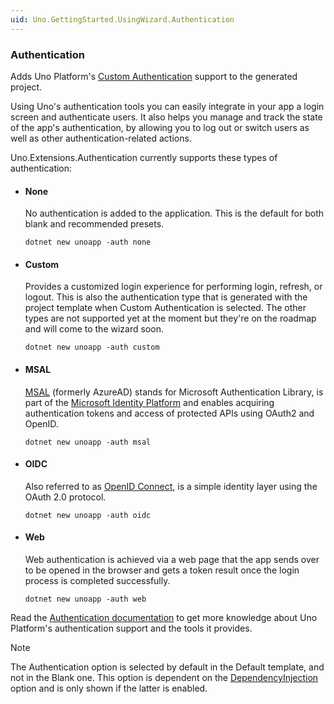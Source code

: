 ```yaml
---
uid: Uno.GettingStarted.UsingWizard.Authentication
---
```


### Authentication
Adds Uno Platform's [Custom Authentication](xref:Learn.Tutorials.Authentication.HowToAuthentication) support to the generated project.

Using Uno's authentication tools you can easily integrate in your app a login screen and authenticate users. It also helps you manage and track the state of the app's authentication, by allowing you to log out or switch users as well as other authentication-related actions.

Uno.Extensions.Authentication currently supports these types of authentication:


- #### None  
    No authentication is added to the application. This is the default for both blank and recommended presets.

    ```
    dotnet new unoapp -auth none
    ```


- #### Custom
    Provides a customized login experience for performing login, refresh, or logout. This is also the authentication type that is generated with the project template when Custom Authentication is selected. The other types are not supported yet at the moment but they're on the roadmap and will come to the wizard soon.

    ```
    dotnet new unoapp -auth custom
    ```


- #### MSAL
    [MSAL](https://github.com/AzureAD/microsoft-authentication-library-for-dotnet) (formerly AzureAD) stands for Microsoft Authentication Library, is part of the [Microsoft Identity Platform](https://learn.microsoft.com/en-gb/azure/active-directory/develop/v2-overview) and enables acquiring authentication tokens and access of protected APIs using OAuth2 and OpenID.

    ```
    dotnet new unoapp -auth msal
    ```


- #### OIDC
    Also referred to as [OpenID Connect](https://openid.net/connect), is a simple identity layer using the OAuth 2.0 protocol.

    ```
    dotnet new unoapp -auth oidc
    ```


- #### Web
    Web authentication is achieved via a web page that the app sends over to be opened in the browser and gets a token result once the login process is completed successfully.

    ```
    dotnet new unoapp -auth web
    ```


Read the [Authentication documentation](xref:Overview.Authentication) to get more knowledge about Uno Platform's authentication support and the tools it provides.

> [!NOTE]    
> The Authentication option is selected by default in the Default template, and not in the Blank one.
> This option is dependent on the [DependencyInjection](#6-extensions) option and is only shown if the latter is enabled.
